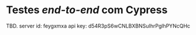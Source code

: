 # Testes _end-to-end_ com Cypress

TBD.
 server id: feygxmxa
 api key: d54R3pS6wCNLBXBNSuIhrPglhPYNcQHc